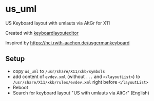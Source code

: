 # us_uml

US Keyboard layout with umlauts via AltGr for X11

Created with [keyboardlayouteditor](https://github.com/simos/keyboardlayouteditor)

Inspired by https://hci.rwth-aachen.de/usgermankeyboard

## Setup

* copy `us_uml` to `/usr/share/X11/xkb/symbols`
* add content of `evdev.xml` (without `...` and `</layoutList>`) to `/usr/share/X11/xkb/rules/evdev.xml` right before `</layoutList>`
* Reboot
* Search for keyboard layout "US with umlauts via AltGr" (English)
